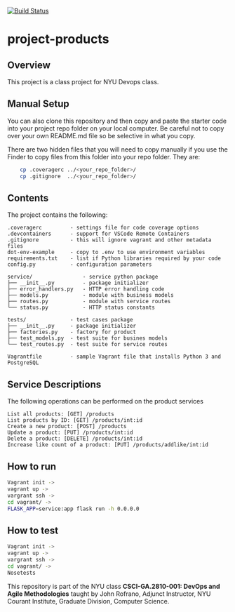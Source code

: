 [![Build Status](https://app.travis-ci.com/NYUdevops-products/products.svg?branch=main)](https://app.travis-ci.com/NYUdevops-products/products)


# project-products

## Overview

This project is a class project for NYU Devops class.


## Manual Setup

You can also clone this repository and then copy and paste the starter code into your project repo folder on your local computer. Be careful not to copy over your own README.md file so be selective in what you copy.

There are two hidden files that you will need to copy manually if you use the Finder to copy files from this folder into your repo folder. They are:

```bash
    cp .coveragerc ../<your_repo_folder>/
    cp .gitignore  ../<your_repo_folder>/
```

## Contents

The project contains the following:

```text
.coveragerc         - settings file for code coverage options
.devcontainers      - support for VSCode Remote Containers
.gitignore          - this will ignore vagrant and other metadata files
dot-env-example     - copy to .env to use environment variables
requirements.txt    - list if Python libraries required by your code
config.py           - configuration parameters

service/                - service python package
├── __init__.py         - package initializer
├── error_handlers.py   - HTTP error handling code
├── models.py           - module with business models
├── routes.py           - module with service routes
└── status.py           - HTTP status constants

tests/              - test cases package
├── __init__.py     - package initializer
├── factories.py    - factory for product
├── test_models.py  - test suite for busines models
└── test_routes.py  - test suite for service routes

Vagrantfile         - sample Vagrant file that installs Python 3 and PostgreSQL
```

## Service Descriptions
The following operations can be performed on the product services

```text
List all products: [GET] /products
List products by ID: [GET] /products/int:id
Create a new product: [POST] /products
Update a product: [PUT] /products/int:id
Delete a product: [DELETE] /products/int:id
Increase like count of a product: [PUT] /products/addlike/int:id
```

## How to run

```bash
Vagrant init ->
vagrant up ->
vargrant ssh ->
cd vagrant/ ->
FLASK_APP=service:app flask run -h 0.0.0.0
```
## How to test

```bash
Vagrant init ->
vagrant up ->
vargrant ssh ->
cd vagrant/ ->
Nosetests
```
This repository is part of the NYU class **CSCI-GA.2810-001: DevOps and Agile Methodologies** taught by John Rofrano, Adjunct Instructor, NYU Courant Institute, Graduate Division, Computer Science.
